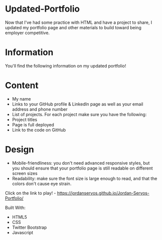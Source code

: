 # Updated-Portfolio

Now that I've had some practice with HTML and have a project to share, I updated my portfolio page and other materials to build toward being employer competitive.

# Information

You'll find the following information on my updated portfolio!

# Content
- My name
- Links to your GitHub profile & LinkedIn page as well as your email address and phone number
- List of projects. For each project make sure you have the following:
- Project titles
- Page is full deployed
- Link to the code on GitHub

# Design
- Mobile-friendliness: you don't need advanced responsive styles, but you should ensure that your portfolio page is still readable on different screen sizes
- Readability: make sure the font size is large enough to read, and that the colors don't cause eye strain.

Click on the link to play! - https://jordanservos.github.io/Jordan-Servos-Portfolio/

Built With:
- HTML5
- CSS
- Twitter Bootstrap
- Javascript
